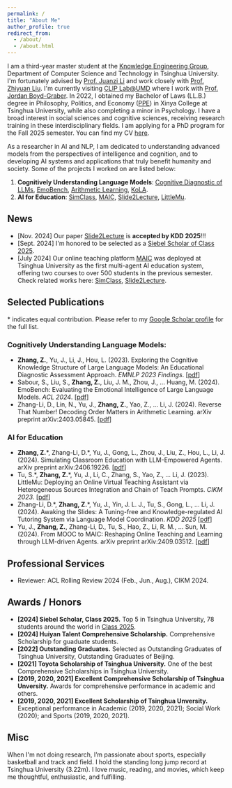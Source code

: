 ```yaml
---
permalink: /
title: "About Me"
author_profile: true
redirect_from: 
  - /about/
  - /about.html
---
```


I am a third-year master student at the [Knowledge Engineering Group](https://keg.cs.tsinghua.edu.cn/), Department of Computer Science and Technology in Tsinghua University. I'm fortunately advised by [Prof. Juanzi Li](https://keg.cs.tsinghua.edu.cn/persons/ljz/) and work closely with [Prof. Zhiyuan Liu](https://nlp.csai.tsinghua.edu.cn/~lzy/). I'm currently visiting [CLIP Lab@UMD](https://wiki.umiacs.umd.edu/clip/index.php/Main_Page) where I work with [Prof. Jordan Boyd-Graber](https://users.umiacs.umd.edu/~jbg/). In 2022, I obtained my Bachelor of Laws (LL.B.) degree in Philosophy, Politics, and Economy ([PPE](https://www.xyc.tsinghua.edu.cn/en/info/1111/1373.htm)) in Xinya College at Tsinghua University, while also completing a minor in Psychology. I have a broad interest in social sciences and cognitive sciences, receiving research training in these interdisciplinary fields. I am applying for a PhD program for the Fall 2025 semester. You can find my CV [here](/cv/).

As a researcher in AI and NLP, I am dedicated to understanding advanced models from the perspectives of intelligence and cognition, and to developing AI systems and applications that truly benefit humanity and society. Some of the projects I worked on are listed below:

1. **Cognitively Understanding Language Models**: [Cognitive Diagnostic of LLMs](https://aclanthology.org/2023.findings-emnlp.111/), [EmoBench](https://aclanthology.org/2024.acl-long.326/), [Arithmetic Learning](https://arxiv.org/abs/2403.05845), [KoLA](https://iclr.cc/virtual/2024/poster/19238).
2. **AI for Education**: [SimClass](https://arxiv.org/abs/2406.19226), [MAIC](https://arxiv.org/abs/2409.03512v1), [Slide2Lecture](https://arxiv.org/abs/2409.07372), [LittleMu](https://arxiv.org/abs/2308.05935).


News
------

- [Nov. 2024] Our paper [Slide2Lecture](https://arxiv.org/abs/2409.07372) is **accepted by KDD 2025**!!!
- [Sept. 2024] I'm honored to be selected as a [Siebel Scholar of Class 2025](https://www.siebelscholars.com/articles/siebel-scholars-foundation-announces-class-of-2025/).
- [July 2024] Our online teaching platform [MAIC](https://www.maic.tsinghua.edu.cn/) was deployed at Tsinghua University as the first multi-agent AI education system, offering two courses to over 500 students in the previous semester. Check related works here: [SimClass](https://arxiv.org/abs/2406.19226), [Slide2Lecture](https://arxiv.org/abs/2409.07372).


Selected Publications
------

\* indicates equal contribution. Please refer to my [Google Scholar profile](https://scholar.google.com/citations?user=mKeVR_oAAAAJ) for the full list.

### Cognitively Understanding Language Models:

- **Zhang, Z.**, Yu, J., Li, J., Hou, L. (2023). Exploring the Cognitive Knowledge Structure of Large Language Models: An Educational Diagnostic Assessment Approach. *EMNLP 2023 Findings*. [[pdf](https://aclanthology.org/2023.findings-emnlp.111/)]
- Sabour, S., Liu, S., **Zhang, Z.**, Liu, J. M., Zhou, J., ... Huang, M. (2024). EmoBench: Evaluating the Emotional Intelligence of Large Language Models. *ACL 2024*. [[pdf](https://aclanthology.org/2024.acl-long.326/)]
- Zhang-Li, D., Lin, N., Yu, J., **Zhang, Z.**, Yao, Z., ... Li, J. (2024). Reverse That Number! Decoding Order Matters in Arithmetic Learning. arXiv preprint arXiv:2403.05845. [[pdf](https://arxiv.org/abs/2403.05845)]

### AI for Education

- **Zhang, Z.**\*, Zhang-Li, D.\*, Yu, J., Gong, L., Zhou, J., Liu, Z., Hou, L., Li, J. (2024). Simulating Classroom Education with LLM-Empowered Agents. arXiv preprint arXiv:2406.19226. [[pdf](https://arxiv.org/abs/2406.19226)]
- Tu, S.\*, **Zhang, Z.**\*, Yu, J., Li, C., Zhang, S., Yao, Z., ... Li, J. (2023). LittleMu: Deploying an Online Virtual Teaching Assistant via Heterogeneous Sources Integration and Chain of Teach Prompts. *CIKM 2023*. [[pdf](https://dl.acm.org/doi/pdf/10.1145/3583780.3615484)]
- Zhang-Li, D.\*, **Zhang, Z.**\*, Yu, J., Yin, J. L. J., Tu, S., Gong, L., ... Li, J. (2024). Awaking the Slides: A Tuning-free and Knowledge-regulated AI Tutoring System via Language Model Coordination. *KDD 2025* [[pdf](https://arxiv.org/abs/2409.07372)]
- Yu, J., **Zhang, Z.**, Zhang-Li, D., Tu, S., Hao, Z., Li, R. M., ... Sun, M. (2024). From MOOC to MAIC: Reshaping Online Teaching and Learning through LLM-driven Agents. arXiv preprint arXiv:2409.03512. [[pdf](https://arxiv.org/abs/2409.03512v1)]


Professional Services
------

- Reviewer: ACL Rolling Review 2024 (Feb., Jun., Aug.), CIKM 2024.


Awards / Honors
------

- **[2024] Siebel Scholar, Class 2025.** Top 5 in Tsinghua University, 78 students around the world in [Class 2025](https://www.siebelscholars.com/articles/siebel-scholars-foundation-announces-class-of-2025/).
- **[2024] Huiyan Talent Comprehensive Scholarship.** Comprehensive Scholarship for guaduate students.
- **[2022] Outstanding Graduates.** Selected as Outstanding Graduates of Tsinghua University, Outstanding Graduates of Beijing.
- **[2021] Toyota Scholarship of Tsinghua University.** One of the best Comprehensive Scholarships in Tsinghua University.
- **[2019, 2020, 2021] Excellent Comprehensive Scholarship of Tsinghua Unversity.** Awards for comprehensive performance in academic and others.
- **[2019, 2020, 2021] Excellent Scholarship of Tsinghua Unversity.** Exceptional performance in Academic (2019, 2020, 2021); Social Work (2020); and Sports (2019, 2020, 2021).



Misc
------

When I'm not doing research, I’m passionate about sports, especially basketball and track and field. I hold the standing long jump record at Tsinghua University (3.22m). I love music, reading, and movies, which keep me thoughtful, enthusiastic, and fulfilling.